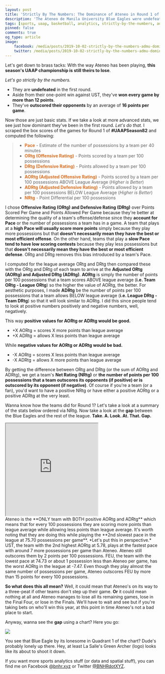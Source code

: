 ```yaml
---
layout: post
title: 'Strictly By The Numbers: The Dominance of Ateneo in Round 1 of #UAAPSeason82'
description: 'The Ateneo de Manila University Blue Eagles were undefeated in the first round of #UAAPSeason82. Can someone stop them on their way to a third straight Championship or are they just #ThatDamnGood?'
tags: [sports, uaap, basketball, analytics, strictly-by-the-numbers, admu, blue-eagles, data, uaapseason82]
pinned: false
comments: true
og_type: article
image:
    facebook: /media/posts/2019-10-02-strictly-by-the-numbers-admu-dominance-uaapseason82/main.png
    twitter: /media/posts/2019-10-02-strictly-by-the-numbers-admu-dominance-uaapseason82/main.png
---
```


Let's get down to brass tacks: With the way Ateneo has been playing, **this season's UAAP championship is still theirs to lose**.

*Let's go strictly by the numbers.*
* They are **undefeated** in the first round.
* Aside from their one-point win against UST, they've **won every game by more than 12 points**.
* They've **outscored their opponents** by an average of **16 points per game**.

Now those are just basic stats. If we take a look at more advanced stats, we see just how dominant they've been in the first round. *Let's do that.* I scraped the box scores of the games for Round 1 of **#UAAPSeason82** and computed the following:

>* <span style='color: #DF6E21'>**Pace**</span> - Estimate of the number of possessions by a team per 40 minutes
>* <span style='color: #DF6E21'>**ORtg (Offensive Rating)**</span> - Points scored by a team per 100 possessions
>* <span style='color: #DF6E21'>**DRtg (Defensive Rating)**</span> - Points allowed by a team per 100 possessions
>* <span style='color: #DF6E21'>**AORtg (Adjusted Offensive Rating)**</span> - Points scored by a team per 100 possessions ABOVE League Average (*Higher is Better*)
>* <span style='color: #DF6E21'>**ADRtg (Adjusted Defensive Rating)**</span> - Points allowed by a team per 100 possessions BELOW League Average (*Higher is Better*)
>* <span style='color: #DF6E21'>**NRtg**</span> - Point Differential per 100 possessions

I chose **Offensive Rating (ORtg) and Defensive Rating (DRtg)** over Points Scored Per Game and Points Allowed Per Game because they're better at determining the quality of a team's offense/defense since they **account for Pace** or the number of possessions a team has in a game. A team that plays at a **high Pace will usually score more points** simply because they play more possessions but that **doesn't necessarily mean they have the best or most efficient offense**. On the other hand, teams that play a **slow Pace tend to have low scoring contests** because they play less possessions but that **doesn't necessarily mean they have the best or most efficient defense**. ORtg and DRtg removes this bias introduced by a team's Pace.

I computed for the league average ORtg and DRtg then compared these with the ORtg and DRtg of each team to arrive at the **Adjusted ORtg (AORtg) and Adjusted DRtg (ADRtg)**. **AORtg** is simply the number of points per 100 possessions that a team scores ABOVE league average (**i.e. Team ORtg - League ORtg**) so the higher the value of AORtg, the better. For aesthetic purposes, I made **ADRtg** be the number of points per 100 possessions that a team allows BELOW league average (**i.e. League DRtg - Team DRtg**) so that it will look similar to AORtg. I did this since people tend to look at positive numbers positively and negative numbers, well, negatively.

This way **positive values for AORtg or ADRtg would be good.**
* +X AORtg = scores X more points than league average
* +X ADRtg = allows X less points than league average

While **negative values for AORtg or ADRtg would be bad.**
* -X AORtg = scores X less points than league average
* -X ADRtg = allows X more points than league average

By getting the difference between ORtg and DRtg (or the sum of AORtg and ADRtg), we get a team's **Net Rating (NRtg)** or **the number of points per 100 possessions that a team outscores its opponents (if positive) or is outscored by its opponent (if negative)**. Of course if you're a team (or a fan), you'd want to have a positive NRtg or have either a positive AORtg or a positive ADRtg at the very least.

Wanna know how the teams did for Round 1? Let's take a look at a summary of the stats below ordered via NRtg. Now take a look at the **gap** between the Blue Eagles and the rest of the league. **Take. A. Look. At. That. Gap.**
<iframe class='embed-responsive' height='300px' src='https://docs.google.com/spreadsheets/d/e/2PACX-1vQ-p6fUKdSDt9sVL66gEmVoyyb03Fl89aah3l4yNO5He0Vguh7B_DSy6umFRq2bJ3cwqNapXpTCNqGO/pubhtml?widget=true&amp;headers=false'></iframe>
<br>
Ateneo is the **ONLY team with BOTH positive AORtg and ADRtg** which means that for every 100 possessions they are scoring more points than league average while allowing less points than league average. It's worth noting that they are doing this while playing the **2nd slowest pace in the league at 75.70 possessions per game**. *Let's put this in perspective.* UST, the team with the 2nd highest AORtg at 5.78, plays at the fastest pace with around 7 more possessions per game than Ateneo. Ateneo still outscores them by 2 points per 100 possessions. FEU, the team with the lowest pace at 74.73 or about 1 possession less than Ateneo per game, has the worst AORtg in the league at -7.47. Even though they play almost the same number of possessions per game, Ateneo outscores FEU by more than 15 points for every 100 possessions.

**So what does this all mean?** Well, it could mean that Ateneo's on its way to a three-peat if other teams don't step up their game. **Or** it could mean nothing at all and Ateneo manages to lose all its remaining games, lose in the Final Four, or lose in the Finals. We'll have to wait and see but if you're taking bets on who'll win this year, at this point in time Ateneo's not a bad place to start.

Anyway, wanna see the **gap** using a chart? Here you go:

<div class='col-lg-12 img-container'><img class='img-fluid post-img img-shadow' src='{{ site.baseurl }}/media/posts/2019-10-02-strictly-by-the-numbers-admu-dominance-uaapseason82/main.png'></div>

You see that Blue Eagle by its lonesome in Quadrant 1 of the chart? Dude's probably lonely up there.  Hey, at least La Salle's Green Archer (logo) looks like its about to shoot it down.

If you want more sports analytics stuff (or data and spatial stuff), you can find me on Facebook [@bnhr.xyz](https://www.facebook.com/bnhr.xyz) or Twitter [@BNHRdotXYZ](https://twitter.com/BNHRdotXYZ).

